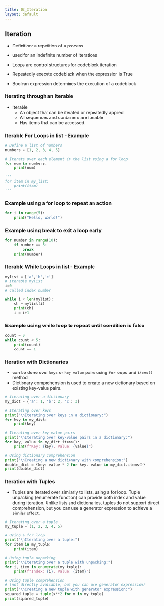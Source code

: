 ```yaml
---
title: 03_Iteration
layout: default
---
```


## Iteration

* Definition: a repetition of a process

* used for an indefinite number of iterations

* Loops are control structures for codeblock iteration
* Repeatedly execute codeblack when the expression is True

* Boolean expression determines the execution of a codeblock


### Iterating through an Iterable

* Iterable
  * An object that can be iterated or repeatedly applied
  * All sequences and containers are iterable
  * Has items that can be accessed.

### Iterable For Loops in list - Example

```python
# Define a list of numbers
numbers = [1, 2, 3, 4, 5]

# Iterate over each element in the list using a for loop
for num in numbers:
    print(num)

'''
for item in my_list:
    print(item)
'''
```

### Example using a for loop to repeat an action

```python
for i in range(5):
    print("Hello, world!")
```

### Example using break to exit a loop early

```python
for number in range(10):
    if number == 5:
        break
    print(number)
```

### Iterable While Loops in list - Example

```python
mylist = ['a','b','c']
# iterable mylist
i=0
# called index number

while i < len(mylist):
    ch = mylist[i]
    print(ch)
    i = i+1
```

### Example using while loop to repeat until condition is false

```python
count = 0
while count < 5:
    print(count)
    count += 1
```


### Iteration with Dictionaries

* can be done over `keys` or `key-value` pairs using `for` loops and `items()` method
* Dictionary comprehension is used to create a new dictionary based on existing key-value pairs.

```python
# Iterating over a dictionary
my_dict = {'a': 1, 'b': 2, 'c': 3}

# Iterating over keys
print("\nIterating over keys in a dictionary:")
for key in my_dict:
    print(key)

# Iterating over key-value pairs
print("\nIterating over key-value pairs in a dictionary:")
for key, value in my_dict.items():
    print(f"Key: {key}, Value: {value}")

# Using dictionary comprehension
print("\nCreating a new dictionary with comprehension:")
double_dict = {key: value * 2 for key, value in my_dict.items()}
print(double_dict)
```

### Iteration with Tuples

* Tuples are iterated over similarly to lists, using a for loop. Tuple unpacking (enumerate function) can provide both index and value during iteration. Unlike lists and dictionaries, tuples do not support direct comprehension, but you can use a generator expression to achieve a similar effect.

```python
# Iterating over a tuple
my_tuple = (1, 2, 3, 4, 5)

# Using a for loop
print("\nIterating over a tuple:")
for item in my_tuple:
    print(item)

# Using tuple unpacking
print("\nIterating over a tuple with unpacking:")
for i, item in enumerate(my_tuple):
    print(f"Index: {i}, Value: {item}")

# Using tuple comprehension 
# (not directly available, but you can use generator expression)
print("\nCreating a new tuple with generator expression:")
squared_tuple = tuple(x**2 for x in my_tuple)
print(squared_tuple)
```
